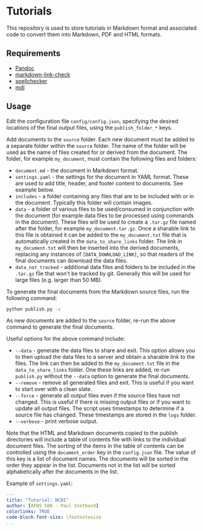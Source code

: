 # Tutorials

This repository is used to store tutorials in Markdown format and associated code to convert them into Markdown, PDF and HTML formats.

## Requirements

* [Pandoc](https://pandoc.org/)
* [markdown-link-check](https://github.com/tcort/markdown-link-check)
* [spellchecker](https://github.com/tbroadley/spellchecker-cli)
* [mdl](https://github.com/markdownlint/markdownlint)

## Usage

Edit the configuration file `config/config.json`, specifying the desired locations of the final output files, using the `publish_folder_*` keys.

Add documents to the `source` folder. Each new document must be added to a separate folder within the `source` folder. The name of the folder will be used as the name of files created for or derived from the document. The folder, for example `my_document`, must contain the following files and folders:

* `document.md` - the document in Markdown format.
* `settings.yaml` - the settings for the document in YAML format. These are used to add title, header, and footer content to documents. See example below.
* `includes` - a folder containing any files that are to be included with or in the document. Typically this folder will contain images.
* `data` - a folder of various files to be used/consumed in conjunction with the document (for example data files to be processed using commands in the document). These files will be used to create a `.tar.gz` file named after the folder, for example `my_document.tar.gz`. Once a sharable link to this file is obtained it can be added to the `my_document.txt` file that is automatically created in the `data_to_share_links` folder. The link in `my_document.txt` will then be inserted into the derived documents, replacing any instances of `[DATA_DOWNLOAD_LINK]`, so that readers of the final documents can download the data files.
* `data_not_tracked` - additional data files and folders to be included in the `.tar.gz` file that won't be tracked by git. Generally this will be used for large files (e.g. larger than 50 MB).

To generate the final documents from the Markdown source files, run the following command:

```bash
python publish.py -v
```

As new documents are added to the `source` folder, re-run the above command to generate the final documents.

Useful options for the above command include:

* `--data` - generate the data files to share and exit. This option allows you to then upload the data files to a server and obtain a sharable link to the files. The link can then be added to the `my_document.txt` file in the `data_to_share_links` folder. One these links are added, re-run `publish.py` without the `--data` option to generate the final documents.
* `--remove` - remove all generated files and exit. This is useful if you want to start over with a clean slate.
* `--force` - generate all output files even if the source files have not changed. This is useful if there is missing output files or if you want to update all output files. The script uses timestamps to determine if a source file has changed. These timestamps are stored in the `logs` folder.
* `--verbose` - print verbose output.

Note that the HTML and Markdown documents copied to the publish directories will include a table of contents file with links to the individual document files. The sorting of the items in the table of contents can be controlled using the `document_order` key in the `config.json` file. The value of this key is a list of document names. The documents will be sorted in the order they appear in the list. Documents not in the list will be sorted alphabetically after the documents in the list.

Example of `settings.yaml`:

```yaml
---
title: "Tutorial: NCBI"
author: [AFNS 508 - Paul Stothard]
colorlinks: TRUE
code-block-font-size: \footnotesize
...
```
